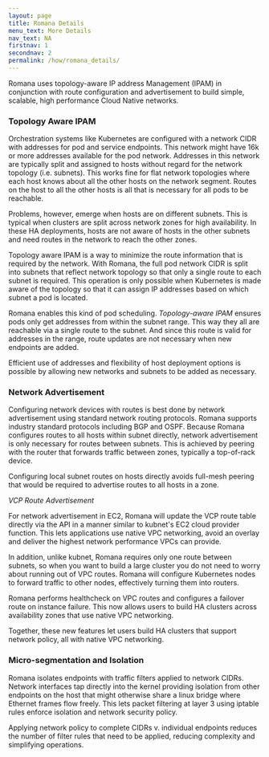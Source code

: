 ```yaml
---
layout: page
title: Romana Details
menu_text: More Details
nav_text: NA
firstnav: 1
secondnav: 2
permalink: /how/romana_details/
---
```


Romana uses topology-aware IP address Management (IPAM) in conjunction with route configuration and advertisement to build simple, scalable, high performance Cloud Native networks.

### Topology Aware IPAM 

Orchestration systems like Kubernetes are configured with a network CIDR with addresses for pod and service endpoints. This network might have 16k or more addresses available for the pod network. Addresses in this network are typically split and assigned to hosts without regard for the network topology (i.e. subnets). This works fine for flat network topologies where each host knows about all the other hosts on the network segment. Routes on the host to all the other hosts is all that is necessary for all pods to be reachable. 

Problems, however, emerge when hosts are on different subnets. This is typical when clusters are split across network zones for high availability. In these HA deployments, hosts are not aware of hosts in the other subnets and need routes in the network to reach the other zones. 

Topology aware IPAM is a way to minimize the route information that is required by the network. With Romana, the full pod network CIDR is split into subnets that reflect network topology so that only a single route to each subnet is required. This operation is only possible when Kubernetes is made aware of the topology so that it can assign IP addresses based on which subnet a pod is located.

Romana enables this kind of pod scheduling. *Topology-aware IPAM* ensures pods only get addresses from within the subnet range. This way they all are reachable via a single route to the subnet. And since this route is valid for addresses in the range, route updates are not necessary when new endpoints are added.

Efficient use of addresses and flexibility of host deployment options is possible by allowing new networks and subnets to be added as necessary. 

### Network Advertisement 

Configuring network devices with routes is best done by network advertisement using standard network routing protocols. Romana supports industry standard protocols including BGP and OSPF. Because Romana configures routes to all hosts within subnet directly, network advertisement is only necessary for routes between subnets. This is achieved by peering with the router that forwards traffic between zones, typically a top-of-rack device.

Configuring local subnet routes on hosts directly avoids full-mesh peering that would be required to advertise routes to all hosts in a zone. 

*VCP Route Advertisement* 

For network advertisement in EC2, Romana will update the VCP route table directly via the API in a manner similar to kubnet's EC2 cloud provider function. This lets applications use native VPC networking, avoid an overlay and deliver the highest network performance VPCs can provide.

In addition, unlike kubnet, Romana requires only one route between subnets, so when you want to build a large cluster you do not need to worry about running out of VPC routes. Romana will configure Kubernetes nodes to forward traffic to other nodes, effectively turning them into routers.

Romana performs healthcheck on VPC routes and configures a failover route on instance failure. This now allows users to build HA clusters across availability zones that use native VPC networking.

Together, these new features let users build HA clusters that support network policy, all with native VPC networking.

### Micro-segmentation and Isolation

Romana isolates endpoints with traffic filters applied to network CIDRs. Network interfaces tap directly into the kernel providing isolation from other endpoints on the host that might otherwise share a linux bridge where Ethernet frames flow freely. This lets packet filtering at layer 3 using iptable rules enforce isolation and network security policy. 

Applying network policy to complete CIDRs v. individual endpoints reduces the number of filter rules that need to be applied, reducing complexity and simplifying operations. 
